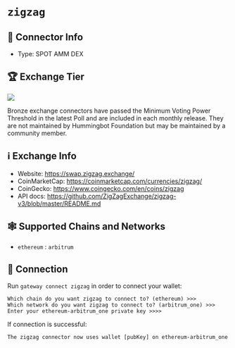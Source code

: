 # `zigzag`

## 📁 Connector Info

* Type: SPOT AMM DEX

## 🏆 Exchange Tier

![](https://img.shields.io/static/v1?label=Hummingbot&message=BRONZE&color=green)

Bronze exchange connectors have passed the Minimum Voting Power Threshold in the latest Poll and are included in each monthly release. They are not maintained by Hummingbot Foundation but may be maintained by a community member.

## ℹ️ Exchange Info

* Website: <https://swap.zigzag.exchange/>
* CoinMarketCap: <https://coinmarketcap.com/currencies/zigzag/>
* CoinGecko: <https://www.coingecko.com/en/coins/zigzag>
* API docs: <https://github.com/ZigZagExchange/zigzag-v3/blob/master/README.md>

## 🕸️ Supported Chains and Networks

* `ethereum` : `arbitrum`

## 🔑 Connection

Run `gateway connect zigzag` in order to connect your wallet:

```
Which chain do you want zigzag to connect to? (ethereum) >>>
Which network do you want zigzag to connect to? (arbitrum_one) >>>
Enter your ethereum-arbitrum_one private key >>>>
```

If connection is successful:

```
The zigzag connector now uses wallet [pubKey] on ethereum-arbitrum_one
```